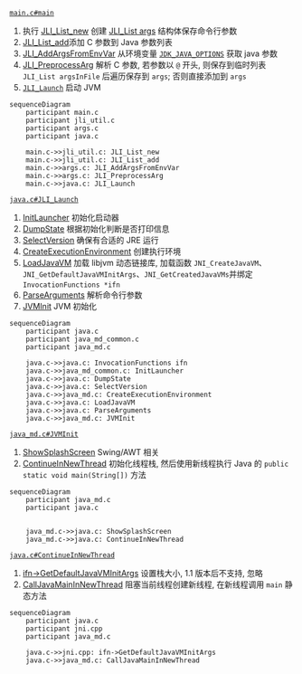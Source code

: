 [`main.c#main`](main.c)

1. 执行 [JLI_List_new](../libjli/jli_util.c) 创建 [JLI_List args](../libjli/jli_util.h) 结构体保存命令行参数
2. [JLI_List_add](../libjli/jli_util.c)添加 C 参数到 Java 参数列表
3. [JLI_AddArgsFromEnvVar](../libjli/args.c) 从环境变量 [`JDK_JAVA_OPTIONS`](../libjli/java.h) 获取 java 参数
4. [JLI_PreprocessArg](../libjli/args.c) 解析 C 参数, 若参数以 `@` 开头, 则保存到临时列表 `JLI_List argsInFile` 后遍历保存到 `args`; 否则直接添加到 `args`
5. [`JLI_Launch`](../libjli/java.c) 启动 JVM

```mermaid
sequenceDiagram
    participant main.c
    participant jli_util.c
    participant args.c
    participant java.c

    main.c->>jli_util.c: JLI_List_new
    main.c->>jli_util.c: JLI_List_add
    main.c->>args.c: JLI_AddArgsFromEnvVar
    main.c->>args.c: JLI_PreprocessArg
    main.c->>java.c: JLI_Launch
```

[`java.c#JLI_Launch`](../libjli/java.c)

1. [InitLauncher](../../../unix/native/libjli/java_md_common.c) 初始化启动器
2. [DumpState](../libjli/java.c) 根据初始化判断是否打印信息
3. [SelectVersion](../libjli/java.c) 确保有合适的 JRE 运行
4. [CreateExecutionEnvironment](../../../unix/native/libjli/java_md.c) 创建执行环境
5. [LoadJavaVM](../../../unix/native/libjli/java_md.c) 加载 libjvm 动态链接库, 加载函数 `JNI_CreateJavaVM`、`JNI_GetDefaultJavaVMInitArgs`、`JNI_GetCreatedJavaVMs`并绑定 `InvocationFunctions *ifn`
6. [ParseArguments](../libjli/java.c) 解析命令行参数
7. [JVMInit](../libjli/java.c) JVM 初始化

```mermaid
sequenceDiagram
    participant java.c
    participant java_md_common.c
    participant java_md.c

    java.c->>java.c: InvocationFunctions ifn
    java.c->>java_md_common.c: InitLauncher
    java.c->>java.c: DumpState
    java.c->>java.c: SelectVersion
    java.c->>java_md.c: CreateExecutionEnvironment
    java.c->>java.c: LoadJavaVM
    java.c->>java.c: ParseArguments
    java.c->>java_md.c: JVMInit
```

[`java_md.c#JVMInit`](../../../unix/native/libjli/java_md.c)

1. [ShowSplashScreen](../libjli/java.c) Swing/AWT 相关
2. [ContinueInNewThread](../libjli/java.c) 初始化线程栈, 然后使用新线程执行 Java 的 `public static void main(String[])` 方法

```mermaid
sequenceDiagram
    participant java_md.c
    participant java.c


    java_md.c->>java.c: ShowSplashScreen
    java_md.c->>java.c: ContinueInNewThread
```

[`java.c#ContinueInNewThread`](../libjli/java.c)

1. [ifn->GetDefaultJavaVMInitArgs](../../../../hotspot/share/prims/jni.cpp) 设置栈大小, 1.1 版本后不支持, 忽略
2. [CallJavaMainInNewThread](../../../unix/native/libjli/java_md.c) 阻塞当前线程创建新线程, 在新线程调用 `main` 静态方法

```mermaid
sequenceDiagram
    participant java.c
    participant jni.cpp
    participant java_md.c

    java.c->>jni.cpp: ifn->GetDefaultJavaVMInitArgs
    java.c->>java_md.c: CallJavaMainInNewThread
```